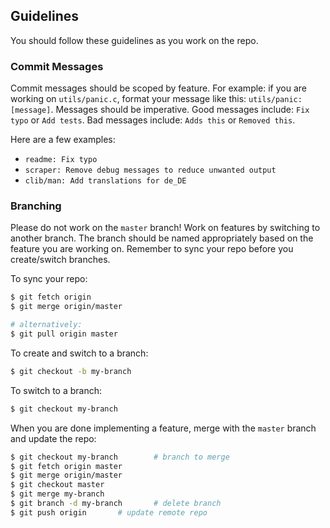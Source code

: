 ## Guidelines
You should follow these guidelines as you work on the repo.

### Commit Messages
Commit messages should be scoped by feature. For example: if you are working on `utils/panic.c`, format your 
message like this: `utils/panic: [message]`. Messages should be imperative. Good messages include: `Fix typo` or 
`Add tests`. Bad messages include: `Adds this` or `Removed this`.

Here are a few examples:
- `readme: Fix typo`
- `scraper: Remove debug messages to reduce unwanted output`
- `clib/man: Add translations for de_DE`

### Branching
Please do not work on the `master` branch! Work on features by switching to another branch. The branch should be 
named appropriately based on the feature you are working on. Remember to sync your repo before you create/switch 
branches.

To sync your repo:
```bash
$ git fetch origin
$ git merge origin/master

# alternatively:
$ git pull origin master
```

To create and switch to a branch:
```bash
$ git checkout -b my-branch
```

To switch to a branch:
```bash
$ git checkout my-branch
```

When you are done implementing a feature, merge with the `master` branch and update the repo:
```bash
$ git checkout my-branch        # branch to merge
$ git fetch origin master
$ git merge origin/master
$ git checkout master
$ git merge my-branch
$ git branch -d my-branch       # delete branch
$ git push origin		# update remote repo
```
